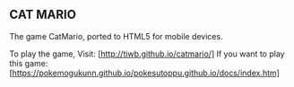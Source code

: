CAT MARIO
-----------------

The game CatMario, ported to HTML5 for mobile devices.

To play the game, Visit:
[http://tiwb.github.io/catmario/]
If you want to play this game:
[https://pokemogukunn.github.io/pokesutoppu.github.io/docs/index.htm]
<title>pokesutoppu.github.io</title>

